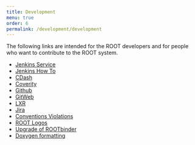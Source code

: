 ```yaml
---
title: Development
menu: true
order: 6
permalink: /development/development
---
```


The following links are intended for the ROOT
developers and for people who want to contribute to the ROOT system.


 - [Jenkins Service](https://epsft-jenkins.cern.ch/view/ROOT/)
 - [Jenkins How To](jenkins_how_to)
 - [CDash](http://cdash.cern.ch/index.php?project=ROOT)
 - [Coverity](https://coverity.cern.ch/)
 - [Github](https://github.com/root-project/root)
 - [GitWeb](https://root.cern.ch/gitweb?p=root.git;a=summary)
 - [LXR](https://root.cern.ch/lxr/)
 - [Jira](https://sft.its.cern.ch/jira/browse/ROOT/?selectedTab=com.atlassian.jira.jira-projects-plugin:summary-panel)
 - [Conventions Violations](https://root.cern.ch/root/nightly/codecheck/codecheck.html)
 - [ROOT Logos](https://root.cern.ch/img/logos/ROOT_Logo/)
 - [Upgrade of ROOTbinder](https://root.cern.ch/rootbinder-checklist)
 - [Doxygen formatting](doxygen_formatting)

